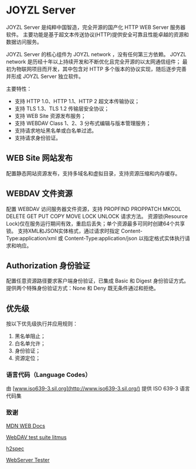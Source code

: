 # JOYZL Server

JOYZL Server 是纯粹中国智造，完全开源的国产化 HTTP WEB Server 服务器软件。
主要功能是基于超文本传送协议(HTTP)提供安全可靠且性能卓越的资源和数据访问服务。

JOYZL Server 的核心组件为 JOYZL network ，没有任何第三方依赖。
JOYZL network 是历经十年以上持续开发和不断优化且完全开源的以太网通信组件；
最初为物联网项目而开发，其中包含对 HTTP 多个版本的协议实现，随后逐步完善并形成 JOYZL Server 独立软件。

主要特性：

* 支持 HTTP 1.0、HTTP 1.1、HTTP 2 超文本传输协议；
* 支持 TLS 1.3、TLS 1.2 传输层安全协议；
* 支持 WEB Site 资源发布服务；
* 支持 WEBDAV Class 1、2、3 分布式编辑与版本管理服务；
* 支持请求地址黑名单或白名单过滤。
* 支持请求身份验证。

## WEB Site 网站发布

配置静态网站资源发布，支持多域名和虚拟目录，支持资源压缩和内存缓存。

## WEBDAV 文件资源

配置 WEBDAV 访问服务器文件资源，支持 PROPFIND PROPPATCH MKCOL DELETE GET PUT COPY MOVE LOCK UNLOCK 请求方法。
资源锁(Resource Lock)仅在服务运行期间有效，重启后丢失；单个资源最多可同时创建64个共享锁。
支持XML和JSON实体格式，通过请求时指定 Content-Type:application/xml 或 Content-Type:application/json 以指定格式实体执行请求和响应。

## Authorization 身份验证

配置任意资源路径要求客户端身份验证，已集成 Basic 和 Digest 身份验证方式。
提供两个特殊身份验证方式：None 和 Deny 既无条件通过和拒绝。

## 优先级

按以下优先级执行并应用规则：
1. 黑名单阻止；
2. 白名单允许；
3. 身份验证；
4. 资源定位；

### 语言代码（Language Codes）

由 [www.iso639-3.sil.org](http://www.iso639-3.sil.org/) 提供 ISO 639-3 语言代码集

### 致谢

[MDN WEB Docs](https://developer.mozilla.org)

[WebDAV test suite litmus](https://github.com/tolsen/litmus)

[h2spec](https://github.com/summerwind/h2spec)

[WebServer Tester](https://github.com/ibnesayeed/webserver-tester)
